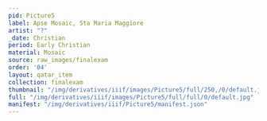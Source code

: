 ```yaml
---
pid: Picture5
label: Apse Mosaic, Sta Maria Maggiore
artist: "?"
_date: Christian
period: Early Christian
material: Mosaic
source: raw_images/finalexam
order: '04'
layout: qatar_item
collection: finalexam
thumbnail: "/img/derivatives/iiif/images/Picture5/full/250,/0/default.jpg"
full: "/img/derivatives/iiif/images/Picture5/full/full/0/default.jpg"
manifest: "/img/derivatives/iiif/Picture5/manifest.json"
---
```

